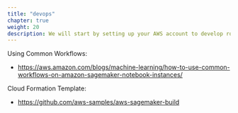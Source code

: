 ```yaml
---
title: "devops"
chapter: true
weight: 20
description: We will start by setting up your AWS account to develop robot applications with AWS RoboMaker. 
---
```


Using Common Workflows: 
- https://aws.amazon.com/blogs/machine-learning/how-to-use-common-workflows-on-amazon-sagemaker-notebook-instances/ 

Cloud Formation Template:
- https://github.com/aws-samples/aws-sagemaker-build 
